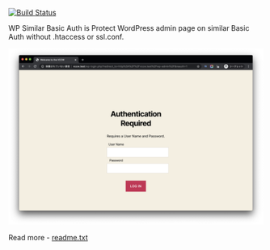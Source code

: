 [![Build Status](https://travis-ci.org/256hax/wp-similar-basic-auth.svg?branch=master)](https://travis-ci.org/256hax/wp-similar-basic-auth)

WP Similar Basic Auth is Protect WordPress admin page on similar Basic Auth without .htaccess or ssl.conf.

![screenshot](https://raw.githubusercontent.com/256hax/wp-similar-basic-auth/master/docs/screentshot/screenshot-2.png)

Read more - [readme.txt](https://github.com/256hax/wp-similar-basic-auth/blob/master/readme.txt)
